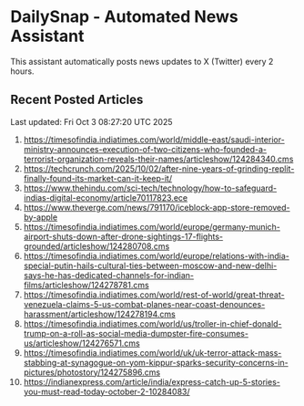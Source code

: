 # DailySnap - Automated News Assistant

This assistant automatically posts news updates to X (Twitter) every 2 hours.

## Recent Posted Articles

Last updated: Fri Oct  3 08:27:20 UTC 2025

1. https://timesofindia.indiatimes.com/world/middle-east/saudi-interior-ministry-announces-execution-of-two-citizens-who-founded-a-terrorist-organization-reveals-their-names/articleshow/124284340.cms
2. https://techcrunch.com/2025/10/02/after-nine-years-of-grinding-replit-finally-found-its-market-can-it-keep-it/
3. https://www.thehindu.com/sci-tech/technology/how-to-safeguard-indias-digital-economy/article70117823.ece
4. https://www.theverge.com/news/791170/iceblock-app-store-removed-by-apple
5. https://timesofindia.indiatimes.com/world/europe/germany-munich-airport-shuts-down-after-drone-sightings-17-flights-grounded/articleshow/124280708.cms
6. https://timesofindia.indiatimes.com/world/europe/relations-with-india-special-putin-hails-cultural-ties-between-moscow-and-new-delhi-says-he-has-dedicated-channels-for-indian-films/articleshow/124278781.cms
7. https://timesofindia.indiatimes.com/world/rest-of-world/great-threat-venezuela-claims-5-us-combat-planes-near-coast-denounces-harassment/articleshow/124278194.cms
8. https://timesofindia.indiatimes.com/world/us/troller-in-chief-donald-trump-on-a-roll-as-social-media-dumpster-fire-consumes-us/articleshow/124276571.cms
9. https://timesofindia.indiatimes.com/world/uk/uk-terror-attack-mass-stabbing-at-synagogue-on-yom-kippur-sparks-security-concerns-in-pictures/photostory/124275896.cms
10. https://indianexpress.com/article/india/express-catch-up-5-stories-you-must-read-today-october-2-10284083/
